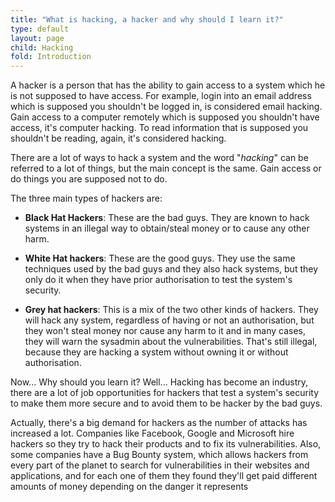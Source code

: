 ```yaml
---
title: "What is hacking, a hacker and why should I learn it?"
type: default
layout: page
child: Hacking
fold: Introduction
---
```


A hacker is a person that has the ability to gain access to a system which he is
not supposed to have access. For example, login into an email address which is
supposed you shouldn't be logged in, is considered email hacking. Gain access to
a computer remotely which is supposed you shouldn't have access, it's computer
hacking. To read information that is supposed you shouldn't be reading, again,
it's considered hacking.

There are a lot of ways to hack a system and the word "_hacking_" can be
referred to a lot of things, but the main concept is the same. Gain access or do
things you are supposed not to do.

The three main types of hackers are:

* **Black Hat Hackers**: These are the bad guys. They are known to hack systems
  in an illegal way to obtain/steal money or to cause any other harm.

* **White Hat hackers**: These are the good guys. They use the same techniques
  used by the bad guys and they also hack systems, but they only do it when they
have prior authorisation to test the system's security.

* **Grey hat hackers**: This is a mix of the two other kinds of hackers. They
  will hack any system, regardless of having or not an authorisation, but they
won't steal money nor cause any harm to it and in many cases, they will warn the
sysadmin about the vulnerabilities. That's still illegal, because they are
hacking a system without owning it or without authorisation.

Now... Why should you learn it? Well... Hacking has become an industry, there
are a lot of job opportunities for hackers that test a system's security to make
them more secure and to avoid them to be hacker by the bad guys.

Actually, there's a big demand for hackers as the number of attacks has
increased a lot. Companies like Facebook, Google and Microsoft hire hackers so
they try to hack their products and to fix its vulnerabilities. Also, some
companies have a Bug Bounty system, which allows hackers from every part of the
planet to search for vulnerabilities in their websites and applications, and for
each one of them they found they'll get paid different amounts of money
depending on the danger it represents

